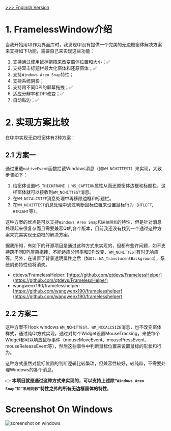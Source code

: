 [>>> Enginsh Version](README.md)

# 1. FramelessWindow介绍
当我开始用Qt作为界面库时，我发现Qt没有提供一个完美的无边框窗体解决方案来支持如下功能，需要自己来实现这些功能：
1. 支持通过使用鼠标拖拽来改变窗体位置和大小；✅
2. 支持双击标题栏最大化窗体和还原窗体；✅
3. 支持`Windows Areo Snap`特性；
4. 支持系统阴影；
5. 支持跨不同DPI的屏幕拖拽；✅
6. 适应分辨率和DPI改变；✅
7. 自动贴边；✅

# 2. 实现方案比较

在Qt中实现无边框窗体有2种方案：

## 2.1 方案一
通过重载`nativeEvent`函数拦截Windows消息（如`WM_NCHITTEST`）来实现，大致步骤如下：
1. 给窗体设置`WS_THICKFRAME | WS_CAPTION`属性从而还原窗体边框和标题栏，这样窗体就可以接收到`WM_NCHITTEST`消息。
2. 在`WM_NCCALCSIZE`消息处理中再移除边框和标题栏。
3. 在`WM_NCHITTEST`消息处理中通过判断鼠标位置来设置鼠标行为（`HTLEFT`, `HTRIGHT`等）。

这种方案的优点是可以支持`Windows Areo Snap`和`系统阴影`的特性，但是针对消息处理起来很复杂而且需要兼容Qt的各个版本，目前我还没有找到一个通过这种方案来完美实现无边框的解决方案。

据我所知，有如下的开源项目是通过这种方式来实现的，但都有些许问题，如不支持跨不同DPI屏幕拖拽、不能适应分辨率和DPI改变、`WM_NCHITTEST`有时无响应等。另外，在设置了背景透明属性之后（如`Qt::WA_TranslucentBackground`），系统阴影特性也将消失。

- qtdevs/FramelessHelper: [https://github.com/qtdevs/FramelessHelper](https://github.com/qtdevs/FramelessHelper)
- wangwenx190/framelesshelper: [https://github.com/wangwenx190/framelesshelper](https://github.com/wangwenx190/framelesshelper)

## 2.2 方案二

这种方案不Hook windows `WM_NCHITTEST`、`WM_NCCALCSIZE`消息，也不改变窗体样式，通过纯Qt方式实现。通过对每个Widget设置MouseTracking，来使每个Widget都可以响应鼠标事件（mouseMoveEvent、mousePressEvent、mouseReleaseEvent等），然后这些事件中判断鼠标位置来设置鼠标的形状和行为。

这种方式虽然对鼠标位置的判断逻辑比较繁琐，但兼容性较好，较纯粹，不需要处理Windows的各个消息。

👉 **本项目就是通过这种方式来实现的，可以支持上述除`“Windows Areo Snap”和“系统阴影”`特性之外的所有无边框窗体的特性**。

# Screenshot On Windows
![screenshot on windows](frameless.gif)
